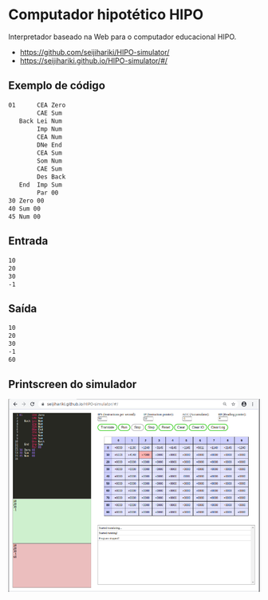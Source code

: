 # Computador hipotético HIPO

Interpretador baseado na Web para o computador educacional HIPO.

- <https://github.com/seijihariki/HIPO-simulator/>
- <https://seijihariki.github.io/HIPO-simulator/#/>


## Exemplo de código

    01      CEA Zero
            CAE Sum
       Back Lei Num
            Imp Num
            CEA Num
            DNe End
            CEA Sum
            Som Num
            CAE Sum
            Des Back
       End  Imp Sum
            Par 00
    30 Zero 00
    40 Sum 00
    45 Num 00

## Entrada

    10
    20
    30
    -1

## Saída

    10
    20
    30
    -1
    60
    
## Printscreen do simulador

![Simulador](img/hipo.png)
